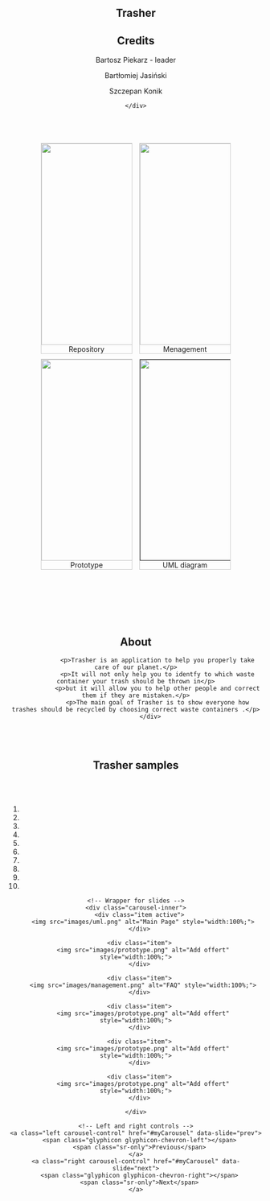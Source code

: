 <!DOCTYPE html>
<html lang="en">
<head>
  <title>Trasher</title>
  <meta charset="utf-8">
  <meta name="viewport" content="width=device-width, initial-scale=1">
  <link rel="stylesheet" href="https://maxcdn.bootstrapcdn.com/bootstrap/3.4.0/css/bootstrap.min.css">
  <script src="https://ajax.googleapis.com/ajax/libs/jquery/3.4.1/jquery.min.js"></script>
  <script src="https://maxcdn.bootstrapcdn.com/bootstrap/3.4.0/js/bootstrap.min.js"></script>
<style>
div.gallery {
  margin: 5px;
  border: 1px solid #ccc;
  display: inline-block;
  width: 180px;
}
   
   
div.gallery:hover {
  border: 1px solid #777;
}

div.gallery img {
  width: 100%;
  height: auto;
}

div.desc {
  padding: 15px;
  text-align: center;
}
</style>
</head>
<body>

<div class="container" style='text-align: center'>
  <h2>Trasher</h2>  

  <div style='text-align: center'>
    <h2>Credits</h2>
    <div class="about">
        <p>Bartosz Piekarz - leader</p>
        <p>Bartłomiej Jasiński</p>
        <p>Szczepan Konik</p>

    </div>
</div>

  <br><br>
<div style='text-align: center'>
<div class="gallery">
    <a target="_blank" href="https://github.com/MrLavengar/thrasher">
      <img src="images/github.png" width="600" height="400">
    </a>
    <div class="desc">Repository</div>
  </div>
  
  <div class="gallery">
    <a target="_blank" href="https://github.com/G0-Pr0/thrasher/projects/1">
      <img src="images/management.png" alt="Forest" width="600" height="400">
    </a>
    <div class="desc">Menagement</div>
  </div>
  
  <div class="gallery">
    <a target="_blank" href="https://marvelapp.com/e601dha/screen/68464094">
      <img src="images/prototype.png" width="600" height="400">
    </a>
    <div class="desc">Prototype</div>
  </div>
  
  <div class="gallery">
    <a target="_blank" href="">
      <img src="images/uml.png" width="600" height="400">
    </a>
    <div class="desc">UML diagram</div>

</div>


<br><br>

  

<br><br>

<div class="about" style='text-align: center'>
<h2 >About</h2>
			
                <p>Trasher is an application to help you properly take care of our planet.</p>
                <p>It will not only help you to identfy to which waste container your trash should be thrown in</p>
                <p>but it will allow you to help other people and correct them if they are mistaken.</p>
                <p>The main goal of Trasher is to show everyone how trashes should be recycled by choosing correct waste containers .</p>
            </div>
</div>

<br><br>
<h2 style='text-align: center'>Trasher samples</h2> 
<br><br>
<div id="myCarousel" class="carousel slide" data-ride="carousel" width='50%'>
    <!-- Indicators -->
    <ol class="carousel-indicators">
      <li data-target="#myCarousel" data-slide-to="0" class="active"></li>
      <li data-target="#myCarousel" data-slide-to="1"></li>
      <li data-target="#myCarousel" data-slide-to="2"></li>
      <li data-target="#myCarousel" data-slide-to="3"></li>
      <li data-target="#myCarousel" data-slide-to="4"></li>
      <li data-target="#myCarousel" data-slide-to="5"></li>
      <li data-target="#myCarousel" data-slide-to="6"></li>
      <li data-target="#myCarousel" data-slide-to="7"></li>
      <li data-target="#myCarousel" data-slide-to="8"></li>
      <li data-target="#myCarousel" data-slide-to="9"></li>
    </ol>

    <!-- Wrapper for slides -->
    <div class="carousel-inner">
      <div class="item active">
        <img src="images/uml.png" alt="Main Page" style="width:100%;">
      </div>

      <div class="item">
        <img src="images/prototype.png" alt="Add offert" style="width:100%;">
      </div>
    
      <div class="item">
        <img src="images/management.png" alt="FAQ" style="width:100%;">
      </div>

      <div class="item">
        <img src="images/prototype.png" alt="Add offert" style="width:100%;">
      </div>

      <div class="item">
        <img src="images/prototype.png" alt="Add offert" style="width:100%;">
      </div>

      <div class="item">
        <img src="images/prototype.png" alt="Add offert" style="width:100%;">
      </div>
      
    </div>

    <!-- Left and right controls -->
    <a class="left carousel-control" href="#myCarousel" data-slide="prev">
      <span class="glyphicon glyphicon-chevron-left"></span>
      <span class="sr-only">Previous</span>
    </a>
    <a class="right carousel-control" href="#myCarousel" data-slide="next">
      <span class="glyphicon glyphicon-chevron-right"></span>
      <span class="sr-only">Next</span>
    </a>
  </div>
</div>




</body>
</html>
